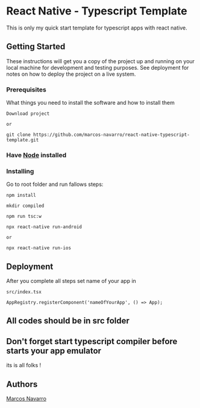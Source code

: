 # React Native - Typescript Template

This is only my quick start template for typescript apps with react native.

## Getting Started

These instructions will get you a copy of the project up and running on your local machine for development and testing purposes. See deployment for notes on how to deploy the project on a live system.

### Prerequisites

What things you need to install the software and how to install them

```
Download project

or

git clone https://github.com/marcos-navarro/react-native-typescript-template.git
```

### Have [Node](https://nodejs.org/en/download/) installed




### Installing

Go to root folder and run fallows steps:

```
npm install
```

```
mkdir compiled
```
```
npm run tsc:w
```

```
npx react-native run-android

or

npx react-native run-ios
```

## Deployment

After you complete all steps
set name of your app in 

```
src/index.tsx

AppRegistry.registerComponent('nameOfYourApp', () => App);
```

## All codes should be in **src** folder
## Don't forget start typescript compiler before starts your app emulator

its is all folks !

## Authors

[Marcos Navarro](https://github.com/marcos-navarro)
